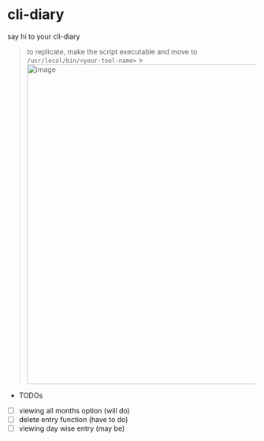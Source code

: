 # cli-diary

say hi to your cli-diary

> to replicate, make the script executable and move to `/usr/local/bin/<your-tool-name>` > <img width="649" alt="image" src="https://github.com/user-attachments/assets/d7d819f5-6a04-4137-95ff-000911708b91">

- TODOs
- [ ] viewing all months option (will do)
- [ ] delete entry function (have to do)
- [ ] viewing day wise entry (may be)
